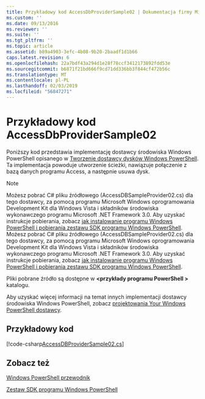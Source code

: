 ```yaml
---
title: Przykładowy kod AccessDbProviderSample02 | Dokumentacja firmy Microsoft
ms.custom: ''
ms.date: 09/13/2016
ms.reviewer: ''
ms.suite: ''
ms.tgt_pltfrm: ''
ms.topic: article
ms.assetid: b89a4903-3efc-4b08-9b20-2baadf1d1b66
caps.latest.revision: 6
ms.openlocfilehash: 22a7bdf43a294d1e28f78ccf3412173892fdd53e
ms.sourcegitcommit: b6871f21bd666f9cd71dd336bb3f844cf472b56c
ms.translationtype: MT
ms.contentlocale: pl-PL
ms.lasthandoff: 02/03/2019
ms.locfileid: "56847271"
---
```

# <a name="accessdbprovidersample02-code-sample"></a>Przykładowy kod AccessDbProviderSample02

Poniższy kod przedstawia implementację dostawcy środowiska Windows PowerShell opisanego w [Tworzenie dostawcy dysków Windows PowerShell](./creating-a-windows-powershell-drive-provider.md). Ta implementacja powoduje utworzenie ścieżki, nawiązuje połączenie z bazą danych programu Access, a następnie usuwa dysk.

> [!NOTE]
> Możesz pobrać C# pliku źródłowego (AccessDBSampleProvider02.cs) dla tego dostawcy, za pomocą programu Microsoft Windows oprogramowania Development Kit dla Windows Vista i składników środowiska wykonawczego programu Microsoft .NET Framework 3.0. Aby uzyskać instrukcje pobierania, zobacz [jak instalowanie programu Windows PowerShell i pobierania zestawu SDK programu Windows PowerShell](/powershell/developer/installing-the-windows-powershell-sdk).
> Możesz pobrać C# pliku źródłowego (AccessDBSampleProvider02.cs) dla tego dostawcy, za pomocą programu Microsoft Windows oprogramowania Development Kit dla Windows Vista i składników środowiska wykonawczego programu Microsoft .NET Framework 3.0. Aby uzyskać instrukcje pobierania, zobacz [jak instalowanie programu Windows PowerShell i pobierania zestawu SDK programu Windows PowerShell](/powershell/developer/installing-the-windows-powershell-sdk).
>
> Pliki pobrane źródło są dostępne w  **\<przykłady programu PowerShell >** katalogu.
>
> Aby uzyskać więcej informacji na temat innych implementacji dostawcy środowiska Windows PowerShell, zobacz [projektowania Your Windows PowerShell dostawcy](./designing-your-windows-powershell-provider.md).

## <a name="code-sample"></a>Przykładowy kod

[!code-csharp[AccessDBProviderSample02.cs](../../powershell-sdk-samples/SDK-2.0/csharp/AccessDBProviderSample02/AccessDBProviderSample02.cs#L11-L154 "AccessDBProviderSample02.cs")]


## <a name="see-also"></a>Zobacz też

[Windows PowerShell przewodnik](./windows-powershell-programmer-s-guide.md)

[Zestaw SDK programu Windows PowerShell](../windows-powershell-reference.md)
